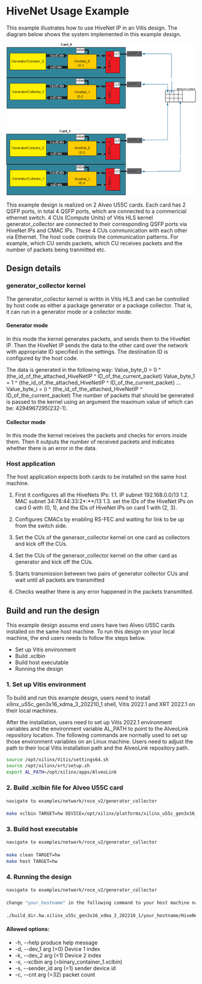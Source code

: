 # HiveNet Usage Example 

This example illustrates how to use HiveNet IP in an Vitis design. The diagram below shows the system implemented in this example design.

![](../../../../img/hivenet_gencol.png)

This example design is realized on 2 Alveo U55C cards. Each card has 2 QSFP ports, in total 4 QSFP ports, which are connected to a commericial ethernet switch. 4 CUs (Compute Units) of Vitis HLS kernel generator_collector are connected to their corresponding QSFP ports via HiveNet IPs and CMAC IPs. These 4 CUs communication with each other via Ethernet. The host code controls the communication patterns. For example, which CU sends packets, which CU receives packets and the number of packets being tranmitted etc. 

## Design details

### generator_collector kernel

The generator_collector kernel is writtn in Vitis HLS and can be controlled by host code as either a package generator or a package collector. That is, it can run in a generator mode or a collector mode.

#### Generator mode

In this mode the kernel generates packets, and sends them to the HiveNet IP. Then the HiveNet IP sends the data to the other card over the network with appropriate ID specified in the settings. The destination ID is configured by the host code.

The data is generated in the following way:
Value_byte_0 = 0 ^ (the_id_of_the_attached_HiveNetIP ^ ID_of_the_current_packet)
Value_byte_1 = 1 ^ (the_id_of_the_attached_HiveNetIP ^ ID_of_the_current_packet)
…
Value_byte_i = (i ^ (the_id_of_the_attached_HiveNetIP ^ ID_of_the_current_packet)
The number of packets that should be generated is passed to the kernel using an argument the maximum value of which can be: 4294967295(232-1).


#### Collector mode

In this mode the kernel receives the packets and checks for errors inside them. Then it outputs the number of received packets and indicates whether there is an error in the data. 

### Host application

The host application expects both cards to be installed on the same host machine.
1.  First it configures all the HiveNets IPs:
    1.1.    IP subnet 192.168.0.0/13
    1.2.    MAC subnet 34:78:44:33:2*:**/13
    1.3.    set the IDs of the HiveNet IPs on card 0 with (0, 1), and the IDs of HiveNet IPs on card 1 with (2, 3).

2.  Configures CMACs by enabling RS-FEC and waiting for link to be up from the switch side.
3.  Set the CUs of the generaor_collector kernel on one card as collectors and kick off the CUs.
4.  Set the CUs of the generaor_collector kernel on the other card as generator and kick off the CUs.
5.  Starts transmission between two pairs of generator collector CUs and wait until all packets are transmitted
6.  Checks weather there is any error happened in the packets transmitted.


## Build and run the design

This example design assume end users have two Alveo U55C cards installed on the same host machine. To run this design on your local machine, the end users needs to follow the steps below.

* Set up Vitis environment
* Build .xclbin 
* Build host executable
* Running the design


### 1. Set up Vitis environment

To build and run this example design, users need to install xilinx_u55c_gen3x16_xdma_3_202210_1 shell, Vitis 2022.1 and XRT 2022.1 on their local machines. 

After the installation, users need to set up Vitis 2022.1 environment variables and the environment variable AL_PATH to point to the AlveoLink repository location. The following commands are normally used to set up those environment variables on an Linux machine. Users need to adjust the path to their local Vitis installation path and the AlveoLink repository path.

```sh
source /opt/xilinx/Vitis/settings64.sh
source /opt/xilinx/xrt/setup.sh
export AL_PATH=/opt/xilinx/apps/AlveoLink
```

### 2. Build .xclbin file for Alveo U55C card

```sh
navigate to examples/network/roce_v2/generator_collector

make xclbin TARGET=hw DEVICE=/opt/xilinx/platforms/xilinx_u55c_gen3x16_xdma_3_202210_1/xilinx_u55c_gen3x16_xdma_3_202210_1.xpfm INTERFACE=3

```

### 3. Build host executable

```sh
navigate to examples/network/roce_v2/generator_collector

make clean TARGET=hw
make host TARGET=hw
```

### 4. Running the design

```sh
navigate to examples/network/roce_v2/generator_collector

change "your_hostname" in the following command to your host machine name

./build_dir.hw.xilinx_u55c_gen3x16_xdma_3_202210_1/your_hostname/HiveNet_test.exe -x build_dir.hw.xilinx_u55c_gen3x16_xdma_3_202210_1/your_hostname/hiveNetTest.xclbin -s 0 -c 53
```

#### Allowed options:
  * -h, --help                          produce help message
  * -d, --dev_1 arg (=0)                Device 1 index 
  * -k, --dev_2 arg (=1)                Device 2 index
  * -x, --xclbin arg (=binary_container_1.xclbin)
  * -s, --sender_id arg (=1)            sender device id
  * -c, --cnt arg (=32)                 packet count
